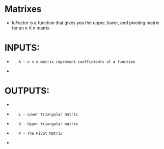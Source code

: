 # Matrixes

* luFactor is a function that gives you the upper, lower, and pivoting matrix for an n X n matrix.

# INPUTS:

*        A - n x n matrix represent coefficients of a function
* 


# OUTPUTS:
* 
*        L - Lower triangular matrix
*        U - Upper triangular matrix
*        P - The Pivot Matrix
* 

